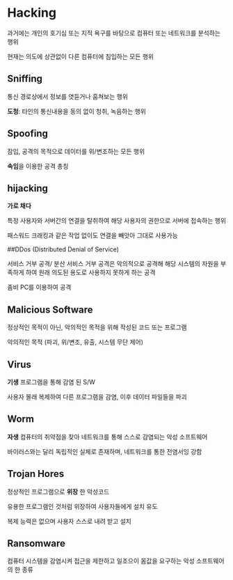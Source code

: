 # Hacking

과거에는 개인의 호기심 또는 지적 욕구를 바탕으로 컴퓨터 또는 네트워크를 분석하는 행위

현재는 의도에 상관없이 다른 컴퓨터에 침입하는 모든 행위

## Sniffing

통신 경로상에서 정보를 엿듣거나 훔쳐보는 행위

**도청**: 타인의 통신내용을 동의 없이 청취, 녹음하는 행위


## Spoofing

잠입, 공격의 목적으로 데이터를 위/변조하는 모든 행위

**속임**을 이용한 공격 총칭

## hijacking

**가로 채다**

특정 사용자와 서버간의 연결을 탈취하여 해당 사용자의 권한으로 서버에 접속하는 행위

패스워드 크래킹과 같은 작업 없이도 연결을 빼앗아 그대로 사용가능

##DDos (Distributed Denial of Service)

서비스 거부 공격/ 분산 서비스 거부 공격은 악의적으로 공격해 해당 시스템의 자원을 부족하게 하여 원래 의도된 용도로 사용하지 못하게 하는 공격

좀비 PC를 이용하여 공격

## Malicious Software

정상적인 목적이 아닌, 악의적인 목적을 위해 작성된 코드 또는 프로그램

악의적인 목적 (파괴, 위/변조, 유출, 시스템 무단 제어)

## Virus 
**기생**
프로그램을 통해 감염 된 S/W

사용자 몰래 복제하여 다른 프로그램을 감염, 이후 데이터 파일들을 파괴

## Worm
**자생**
컴퓨터의 취약점을 찾아 네트워크를 통해 스스로 감염되는 악성 소프트웨어

바이러스와는 달리 독립적인 실체로 존재하며, 네트워크를 통한 전염서잉 강함

## Trojan Hores

정상적인 프로그램으로 **위장** 한 악성코드

유용한 프로그램인 것처럼 위장하여 사용자들에게 설치 유도

복제 능력은 없으며 사용자 스스로 내려 받고 설치



## Ransomware

컴퓨터 시스템을 감염시켜 접근을 제한하고 일조으이 몸값을 요구하는 악성 소프트웨어의 한 종류


 





